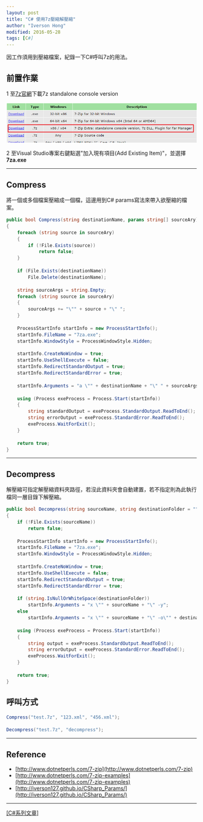 ```yaml
---
layout: post
title: "C# 使用7z壓縮解壓縮"
author: "Iverson Hong"
modified: 2016-05-28
tags: [C#]
---
```


因工作須用到壓縮檔案，紀錄一下C#呼叫7z的用法。

## 前置作業 ##

1 至[7z官網](http://www.7-zip.org/download.html)下載7z standalone console version

![](..\images\postImage\CSharp_7z\001.png)

2 至Visual Studio專案右鍵點選"加入現有項目(Add Existing Item)"，並選擇**7za.exe**

----------

## Compress ##

將一個或多個檔案壓縮成一個檔，這邊用到C# params寫法來帶入欲壓縮的檔案。

~~~csharp
public bool Compress(string destinationName, params string[] sourceAry)
{
    foreach (string source in sourceAry)
    {
        if (!File.Exists(source))
            return false;
    }

    if (File.Exists(destinationName))
        File.Delete(destinationName);

    string sourceArgs = string.Empty;
    foreach (string source in sourceAry)
    {
        sourceArgs += "\"" + source + "\" ";
    }

    ProcessStartInfo startInfo = new ProcessStartInfo();
    startInfo.FileName = "7za.exe";
    startInfo.WindowStyle = ProcessWindowStyle.Hidden;

    startInfo.CreateNoWindow = true;
    startInfo.UseShellExecute = false;
    startInfo.RedirectStandardOutput = true;
    startInfo.RedirectStandardError = true;

    startInfo.Arguments = "a \"" + destinationName + "\" " + sourceArgs + "-mx=9";

    using (Process exeProcess = Process.Start(startInfo))
    {
        string standardOutput = exeProcess.StandardOutput.ReadToEnd();
        string errorOutput = exeProcess.StandardError.ReadToEnd();
        exeProcess.WaitForExit();
    }

    return true;
}
~~~

----------

## Decompress ##

解壓縮可指定解壓縮資料夾路徑，若沒此資料夾會自動建置，若不指定則為此執行檔同一層目錄下解壓縮。

~~~csharp
public bool Decompress(string sourceName, string destinationFolder = "")
{
    if (!File.Exists(sourceName))
        return false;

    ProcessStartInfo startInfo = new ProcessStartInfo();
    startInfo.FileName = "7za.exe";
    startInfo.WindowStyle = ProcessWindowStyle.Hidden;

    startInfo.CreateNoWindow = true;
    startInfo.UseShellExecute = false;
    startInfo.RedirectStandardOutput = true;
    startInfo.RedirectStandardError = true;

    if (string.IsNullOrWhiteSpace(destinationFolder))
        startInfo.Arguments = "x \"" + sourceName + "\" -y";
    else
        startInfo.Arguments = "x \"" + sourceName + "\" -o\"" + destinationFolder + "\" -y";

    using (Process exeProcess = Process.Start(startInfo))
    {
        string output = exeProcess.StandardOutput.ReadToEnd();
        string errorOutput = exeProcess.StandardError.ReadToEnd();
        exeProcess.WaitForExit();
    }

    return true;
}
~~~

## 呼叫方式 ##

~~~csharp
Compress("test.7z", "123.xml", "456.xml");

Decompress("test.7z", "decompress");
~~~

----------

## Reference ##

- [http://www.dotnetperls.com/7-zip](http://www.dotnetperls.com/7-zip)
- [http://www.dotnetperls.com/7-zip-examples](http://www.dotnetperls.com/7-zip-examples)
- [http://iverson127.github.io/CSharp_Params/](http://iverson127.github.io/CSharp_Params/)

----------

[[C#系列文章]](http://yu-qiao-hong.github.io/tags/#C#)